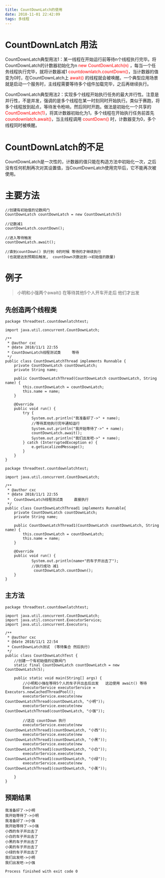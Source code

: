```yaml
---
title: CountDownLatch的使用
date: 2018-11-01 22:42:09
tags: 多线程
---
```


# CountDownLatch 用法

CountDownLatch典型用法1：某一线程在开始运行前等待n个线程执行完毕。将CountDownLatch的计数器初始化为n <font color="red">new CountDownLatch(n)</font> ，每当一个任务线程执行完毕，就将计数器减1 <font color="red">countdownlatch.countDown()</font>，当计数器的值变为0时，在CountDownLatch上 <font color="red">await()</font> 的线程就会被唤醒。一个典型应用场景就是启动一个服务时，主线程需要等待多个组件加载完毕，之后再继续执行。

CountDownLatch典型用法2：实现多个线程开始执行任务的最大并行性。注意是并行性，不是并发，强调的是多个线程在某一时刻同时开始执行。类似于赛跑，将多个线程放到起点，等待发令枪响，然后同时开跑。做法是初始化一个共享的<font color="red">CountDownLatch(1)</font>，将其计数器初始化为1，多个线程在开始执行任务前首先 <font color="red">coundownlatch.await()</font>，当主线程调用 <font color="red">countDown()</font> 时，计数器变为0，多个线程同时被唤醒。

<!--more-->

# CountDownLatch的不足
CountDownLatch是一次性的，计数器的值只能在构造方法中初始化一次，之后没有任何机制再次对其设置值，当CountDownLatch使用完毕后，它不能再次被使用。

# 主要方法

```
//创建有初始值的记数阀门 
CountDownLatch countDownLatch = new CountDownLatch(5)

//记数减1
countDownLatch.countDown();

//进入等待触发
countDownLatch.await();

//直到countDown() 执行到 0的时候 等待的才继续执行  
 (也就是达到预期后触发,  countDown次数达到->初始值的数量)

```

# 例子

>   小明和小强两个await() 在等待其他5个人开车开走后 他们才出发

## 先创造两个线程类

```
package threadtest.countdownlatchtest;

import java.util.concurrent.CountDownLatch;

/**
 * @author cxc
 * @date 2018/11/1 22:55
 * CountDownLatch线程测试类     等待
 */
public class CountDownLatchThread implements Runnable {
    private CountDownLatch countDownLatch;
    private String name;

    public CountDownLatchThread(CountDownLatch countDownLatch, String name) {
        this.countDownLatch = countDownLatch;
        this.name = name;
    }

    @Override
    public void run() {
        try {
            System.out.println("我准备好了->" + name);
            //等待其他执行完毕通知运行
            System.out.println("我开始等待了->" + name);
            countDownLatch.await();
            System.out.println("我们出发吧->" + name);
        } catch (InterruptedException e) {
            e.getLocalizedMessage();
        }
    }
}
```
```
package threadtest.countdownlatchtest;

import java.util.concurrent.CountDownLatch;

/**
 * @author cxc
 * @date 2018/11/1 22:55
 *  CountDownLatch线程测试类     直接执行
 */
public class CountDownLatchThread1 implements Runnable{
    private CountDownLatch countDownLatch;
    private String name;

    public CountDownLatchThread1(CountDownLatch countDownLatch, String name) {
        this.countDownLatch = countDownLatch;
        this.name = name;
    }

    @Override
    public void run() {
            System.out.println(name+"的车子开出去了");
            //执行成功 减1
             countDownLatch.countDown();
    }
}

```

## 主方法

```
package threadtest.countdownlatchtest;

import java.util.concurrent.CountDownLatch;
import java.util.concurrent.ExecutorService;
import java.util.concurrent.Executors;

/**
 * @author cxc
 * @date 2018/11/1 22:54
 * CountDownLatch测试  (等待集合 然后执行)
 */
public class CountDownLatchTest {
    //创建一个有初始值的记数阀门
    static final CountDownLatch countDownLatch = new CountDownLatch(5);

    public static void main(String[] args) {
        //小明和小强在等待5个人的车子开出去后出发   这边使用 await() 等待
        ExecutorService executorService = Executors.newCachedThreadPool();
        executorService.execute(new CountDownLatchThread(countDownLatch, "小明"));
        executorService.execute(new CountDownLatchThread(countDownLatch, "小强"));

        //这边 countDown 执行
        executorService.execute(new CountDownLatchThread1(countDownLatch, "小西"));
        executorService.execute(new CountDownLatchThread1(countDownLatch, "小黑"));
        executorService.execute(new CountDownLatchThread1(countDownLatch, "小白"));
        executorService.execute(new CountDownLatchThread1(countDownLatch, "小绿"));
        executorService.execute(new CountDownLatchThread1(countDownLatch, "小美"));

    }
}
```

## 预期结果

```
我准备好了->小明
我开始等待了->小明
我准备好了->小强
我开始等待了->小强
小西的车子开出去了
小白的车子开出去了
小黑的车子开出去了
小美的车子开出去了
小绿的车子开出去了
我们出发吧->小明
我们出发吧->小强

Process finished with exit code 0

```